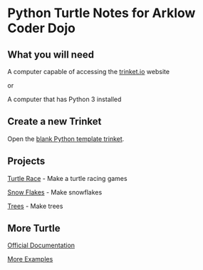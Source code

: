 # Python Turtle Notes for Arklow Coder Dojo

## What you will need

A computer capable of accessing the [trinket.io](https://trinket.io/) website

or

A computer that has Python 3 installed

## Create a new Trinket

Open the [blank Python template trinket](http://jumpto.cc/python-new).

## Projects

[Turtle Race](https://projects.raspberrypi.org/en/projects/turtle-race) - Make a turtle racing games

[Snow Flakes](https://projects.raspberrypi.org/en/projects/turtle-snowflakes) - Make snowflakes

[Trees](https://github.com/dojojon/py_turtle/blob/master/TREE.md) - Make trees

## More Turtle

[Official Documentation](https://docs.python.org/3/library/turtle.html)

[More Examples](https://docs.python.org/3/library/turtle.html#module-turtledemo)
